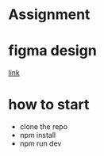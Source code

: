 # Assignment

# figma design

[link](https://www.figma.com/file/xN9n20iaWQrLgMDVkJZuww/webdevelopment-assignment?type=design&mode=design)


# how to start

 - clone the repo
 - npm install
 - npm run dev
